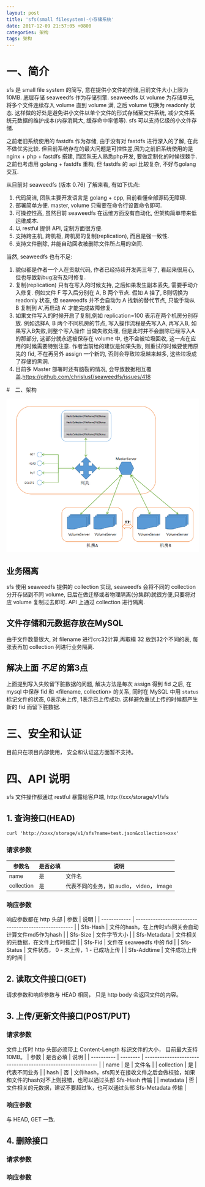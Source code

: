 ```yaml
---
layout: post
title: 'sfs(small filesystem)-小存储系统'
date: 2017-12-09 21:57:05 +0800
categories: 架构
tags: 架构
---
```



# 一、简介
sfs 是 small file system 的简写, 意在提供小文件的存储,目前文件大小上限为 10MB.
底层存储 seaweedfs 作为存储引擎. seaweedfs 以 volume 为存储单元, 将多个文件连续存入
volume 直到 volume 满, 之后 volume 切换为 readonly 状态.
这样做的好处是避免讲小文件以单个文件的形式存储至文件系统, 减少文件系统元数据的维护成本(内存消耗大, 缓存命中率低等).
sfs 可以支持亿级的小文件存储.

之前老旧系统使用的 fastdfs 作为存储, 由于没有对 fastdfs 进行深入的了解, 在此不做优劣比较.
但目前系统存在的最大问题是可控性差,因为之前旧系统使用的是 nginx + php + fastdfs 搭建,
而团队无人熟悉php开发, 要做定制化的时候很棘手. 之前也考虑用 golang + fastdfs 重构,
但 fastdfs 的 api 比较复杂, 不好与golang交互.

从目前对 seaweedfs (版本 0.76) 了解来看, 有如下优点:
1. 代码简洁, 团队主要开发语言是 golang + cpp, 目前看懂全部源码无障碍.
2. 部署简单方便. master, volume 只需要在命令行设置命令即可.
3. 可操控性高, 虽然目前 seaweedfs 在运维方面没有自动化, 但架构简单带来低运维成本.
4. 以 restful 提供 API, 定制方面很方便.
5. 支持跨主机, 跨机柜, 跨机房的复制(replication), 而且是强一致性.
6. 支持文件删除, 并能自动回收被删除文件所占用的空间.


当然, seaweedfs 也有不足:
1. 貌似都是作者一个人在贡献代码, 作者已经持续开发两三年了, 看起来很用心, 但也导致新bug没有及时修复.
2. 复制(replication) 只有在写入的时候支持, 之后如果发生副本丢失, 需要手动介入修复.
   例如文件 F 写入后分别在 A, B 两个节点. 假如 A 挂了, B则切换为 readonly 状态, 但
   seaweedfs 并不会自动为 A 找新的替代节点, 只能手动从 B 复制到 A',再启动 A' 才能完成故障修复.
3. 如果文件写入的时候开启了复制,例如 replication=100 表示在两个机房分别存放.
   例如选择A, B 两个不同机房的节点, 写入操作流程是先写入A, 再写入B, 如果写入B失败,则整个写入操作
   当做失败处理, 但是此时并不会删除已经写入A的那部分, 这部分就永远被保存在 volume 中,
   也不会被垃圾回收, 这一点在应用的时候需要特别注意. 作者当前给的建议是如果失败, 则重试的时候要使用原先的 fid,
   不在再另外 assign 一个新的, 否则会导致垃圾越来越多, 这些垃圾成了存储的黑洞.
4. 目前多 Master 部署时还有脑裂的情况, 会导致数据相互覆盖.https://github.com/chrislusf/seaweedfs/issues/418

#　二、架构

![small-filesystem](/assets/img/small-filesystem.png) 

## 业务隔离
sfs 使用 seaweedfs 提供的 collection 实现, seaweedfs 会将不同的 collection 分开存储到不同
volume, 日后在做迁移或者物理隔离(分集群)就很方便,只要将对应 volume 复制过去即可.
API 上通过 collection 进行隔离.

## 文件存储和元数据存放在MySQL
由于文件数量很大, 对 filename 进行crc32计算,再取模 32 放到32个不同的表, 每张表再加 collection 列进行业务隔离.

## 解决上面 *不足* 的第3点
上面提到写入失败留下脏数据的问题, 解决方法是每次 assign 得到 fid 之后, 在 mysql 中保存 fid 和 <filename, collection> 的关系, 同时在 MySQL 中用 `status` 标记文件的状态, 0表示未上传, 1表示已上传成功.
这样避免重试上传的时候都产生新的 fid 而留下脏数据.


# 三、安全和认证
目前只在项目内部使用， 安全和认证这方面暂不支持。

# 四、API 说明
sfs 文件操作都通过 restful 暴露给客户端, http://xxx/storage/v1/sfs

## 1. 查询接口(HEAD)
```dash
curl 'http://xxxx/storage/v1/sfs?name=test.json&collection=xxx'
```
### 请求参数
| 参数名     | 是否必填 | 说明                                     |
| ---------- | -------- | ---------------------------------------- |
| name       | 是       | 文件名                                   |
| collection | 是       | 代表不同的业务，如 audio， video， image |

### 响应参数
响应参数都在 http 头部
| 参数         | 说明                                                 |
| ------------ | ---------------------------------------------------- |
| Sfs-Hash     | 文件的hash，在上传时sfs网关会自动计算文件md5作为hash |
| Sfs-Size     | 文件字节大小                                         |
| Sfs-Metadata | 文件相关的元数据，在文件上传时指定                   |
| Sfs-Fid      | 文件在 seaweedfs 中的 fid                            |
| Sfs-Status   | 文件状态， 0 - 未上传，1 - 已成功上传                |
| Sfs-Addtime  | 文件成功上传的时间                                                     |



## 2. 读取文件接口(GET)
请求参数和响应参数与 HEAD 相同， 只是 http body 会返回文件的内容。

## 3. 上传/更新文件接口(POST/PUT)
### 请求参数
文件上传时 http 头部必须带上 Content-Length 标识文件的大小， 目前最大支持 10MB。
| 参数       | 是否必填 | 说明                                                        |
| ---------- | -------- | ----------------------------------------------------------- |
| name       | 是       | 文件名                                                       |
| collection | 是       | 代表不同业务                                                  |
| hash       | 否       | 文件hash，sfs网关在接收文件之后会做校验，如果和文件的hash对不上则报错，也可以通过头部 Sfs-Hash 传输 |
| metadata   | 否       | 文件相关的元数据，建议不要超过1k，也可以通过头部 Sfs-Metadata 传输   |


### 响应参数
与 HEAD, GET 一致.

## 4. 删除接口
### 请求参数

### 响应参数
